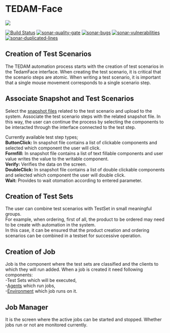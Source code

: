 # TEDAM-Face
<a href="http://www.logo.com.tr"><img src="https://www.logo.com.tr/img/logo.png"/></a>

[![Build Status](https://travis-ci.com/logobs/tedam-face.svg?branch=master)](https://travis-ci.com/logobs/tedam-face)
[![sonar-quality-gate][sonar-quality-gate]][sonar-url] [![sonar-bugs][sonar-bugs]][sonar-url] [![sonar-vulnerabilities][sonar-vulnerabilities]][sonar-url] [![sonar-duplicated-lines][sonar-dublicated-lines]][sonar-url]

[sonar-url]: https://sonarcloud.io/dashboard?id=com.lbs.tedam%3ATEDAMFaceV2
[sonar-quality-gate]: https://sonarcloud.io/api/project_badges/measure?project=com.lbs.tedam%3ATEDAMFaceV2&metric=alert_status
[sonar-bugs]: https://sonarcloud.io/api/project_badges/measure?project=com.lbs.tedam%3ATEDAMFaceV2&metric=bugs
[sonar-vulnerabilities]: https://sonarcloud.io/api/project_badges/measure?project=com.lbs.tedam%3ATEDAMFaceV2&metric=vulnerabilities
[sonar-dublicated-lines]: https://sonarcloud.io/api/project_badges/measure?project=com.lbs.tedam%3ATEDAMFaceV2&metric=duplicated_lines_density


## Creation of Test Scenarios

The TEDAM automation process starts with the creation of test scenarios in the TedamFace interface. 
When creating the test scenario, it is critical that the scenario steps are atomic.
When writing a test scenario, it is important  that a single mouse movement corresponds to a single scenario step.

## Associate Snapshot and Test Scenarios

Select the [snapshot files](https://github.com/logobs/tedam-snapshot-generator/blob/master/README.md) related to the test scenario and upload to the system. Associate the test scenario steps with the related snapshot file. In this way, the user can continue the process by selecting the components to be interacted through the interface connected to the test step.<br>

Currently available test step types;<br>
**ButtonClick:** In snapshot file contains a list of clickable components and selected which component the user will click.<br>
**Formfill:** In snapshot file contains a list of text fillable components and  user value writes the value to the writable component.<br>
**Verify:** Verifies the data on the screen.<br>
**DoubleClick:** In snapshot file contains a list of double clickable components and selected which component the user will double click.<br>
**Wait:** Provides to wait otomation according to entered parameter.<br>

## Creation of Test Sets

The user can combine test scenarios with TestSet in small meaningful groups.<br>
For example, when ordering, first of all, the product to be ordered may need to be create with automation in the system.<br>
In this case, it can be ensured that the product creation and ordering scenarios can be combined in a testset for successive operation.<br> 

## Creation of Job
Job is the component where the test sets are classified and the clients to which they will run added.
When a job is created it need following components:<br>
-Test Sets which will be executed,<br>
-[Agents](https://github.com/logobs/tedam-agent) which run jobs,<br>
-[Environment](https://github.com/logobs/tedam/wiki/How-to-define-Environment%3F) which job runs on it.<br>

## Job Manager
It is the screen where the active jobs can be started and stopped. Whether jobs run or not are monitored currently.


